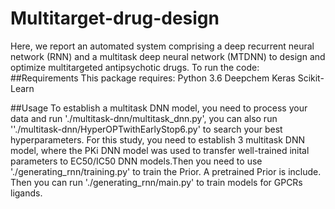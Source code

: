 # Multitarget-drug-design
Here, we report an automated system comprising a deep recurrent neural network (RNN) and a multitask deep neural network (MTDNN) to design and optimize multitargeted antipsychotic drugs. 
To run the code:
##Requirements
This package requires:
Python 3.6
Deepchem
Keras
Scikit-Learn

##Usage
To establish a multitask DNN model, you need to process your data and run './multitask-dnn/multitask_dnn.py', you can also run ''./multitask-dnn/HyperOPTwithEarlyStop6.py'
to search your best hyperparameters.
For this study, you need to establish 3 multitask DNN model, where the PKi DNN model was used to transfer well-trained inital parameters to EC50/IC50
DNN models.Then you need to use './generating_rnn/training.py' to train the Prior. A pretrained Prior is include. Then you can run './generating_rnn/main.py' to 
train models for GPCRs ligands.
